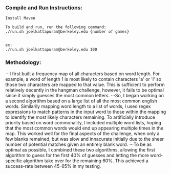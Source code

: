 ### Compile and Run Instructions:

    Install Maven

    To build and run, run the following command:
    ./run.sh joelkattapuram@berkeley.edu {number of games}


    ex: 
    ./run.sh joelkattapuram@berkeley.edu 100


### Methodology:
    
⋅⋅⋅I first built a frequency map of all characters based on word length. For example, a word of length 1 is most likely to contain characters 'a' or 'i' so those two characters are mapped to that value. This is sufficient to perform relatively decently in the hangman challenge, however, it fails to be optimal since it simply guesses the most common letters. 
⋅⋅⋅So, I began working on a second algorithm based on a large list of all the most common english words. Similarily mapping word length to a list of words, I used regex expressions to match patterns in the input word to those within the mapping to identify the most likely characters remaining. To artificially introduce priority based on word commonality, I included multiple word lists, hoping that the most common words would end up appearing multiple times in the map. This worked well for the final aspects of the challenge, when only a few blanks remained, but was slow and innacurate initially due to the sheer number of potential matches given an entirely blank word. 
⋅⋅⋅To be as optimal as possible, I combined these two algorithms, allowing the first algorithm to guess for the first 40% of guesses and letting the more word-specific algorithm take over for the remaining 60%. This achieved a success-rate between 45-65% in my testing.